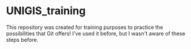 # UNIGIS_training
This repository was created for training purposes to practice the possibilities that Git offers!
I've used it before, but I wasn't aware of these steps before.
